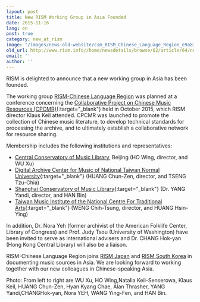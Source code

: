 ```yaml
---
layout: post
title: New RISM Working Group in Asia Founded
date: 2015-11-16
lang: en
post: true
category: new_at_rism
image: "/images/news-old-website/csm_RISM_Chinese_Language_Region_e9a832aea0.jpg"
old_url: http://www.rism.info//home/newsdetails/browse/62/article/64/new-rism-working-group-in-asia-founded.html
email: ''
author: ''
---
```


RISM is delighted to announce that a new working group in Asia has been founded.

The working group [RISM-Chinese Language Region](/workgroups/chinese-language-region/home.html) was planned at a conference concerning the [Collaborative Project on Chinese Music Resources (CPCMR)](/events/2015/10/12/rism-conference-in-taiwan.html){:target="_blank"} held in October 2015, which RISM director Klaus Keil attended. CPCMR was launched to promote the collection of Chinese music literature, to develop technical standards for processing the archive, and to ultimately establish a collaborative network for resource sharing.

Membership includes the following institutions and representatives:

- [Central Conservatory of Music Library](http://library.ccom.edu.cn "external-link-new-window"), Beijing (HO Wing, director, and WU Xu)
- [Digital Archive Center for Music of National Taiwan Normal University](http://dacm.ntnu.edu.tw/){:target="_blank"} (HUANG Chun-Zen, director, and TSENG Tzu-Chia)
- [Shanghai Conservatory of Music Library](http://www.shcmusic.edu.cn/){:target="_blank"} (Dr. YANG Yandi, director, and HAN Bin)
- [Taiwan Music Institute of the National Centre For Traditional Arts](http://tmi.ncfta.gov.tw/){:target="_blank"} (WENG Chih-Tsung, director, and HUANG Hsin-Ying)

In addition, Dr. Nora Yeh (former archivist of the American Folklife Center, Library of Congress) and Prof. Judy Tsou (University of Washington) have been invited to serve as international advisers and Dr. CHANG Hok-yan (Hong Kong Central Library) will also be a liaison.

RISM-Chinese Language Region joins [RISM Japan](/workgroups/japan-tokyo-kunitachi-college-of-music-library/home.html) and [RISM South Korea](http://ewha.kor.rism.info/index.php?id=531) in documenting music sources in Asia. We are looking forward to working together with our new colleagues in Chinese-speaking Asia.

Photo: From left to right are WU Xu, HO Wing,Natalia Keil-Senserowa, Klaus Keil, HUANG Chun-Zen, Hyan Kyang Chae, Alan Thrasher, YANG Yandi,CHANGHok-yan, Nora YEH, WANG Ying-Fen, and HAN Bin.

